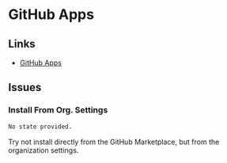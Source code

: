# GitHub Apps

<!--
https://github.com/apps/<app-name>

https://github.com/organizations/<org>/settings/installations
https://github.com/organizations/<org>/settings/apps
-->

## Links

- [GitHub Apps](https://github.com/settings/apps)

## Issues

### Install From Org. Settings

```sh
No state provided.
```

Try not install directly from the GitHub Marketplace, but from the organization settings.
